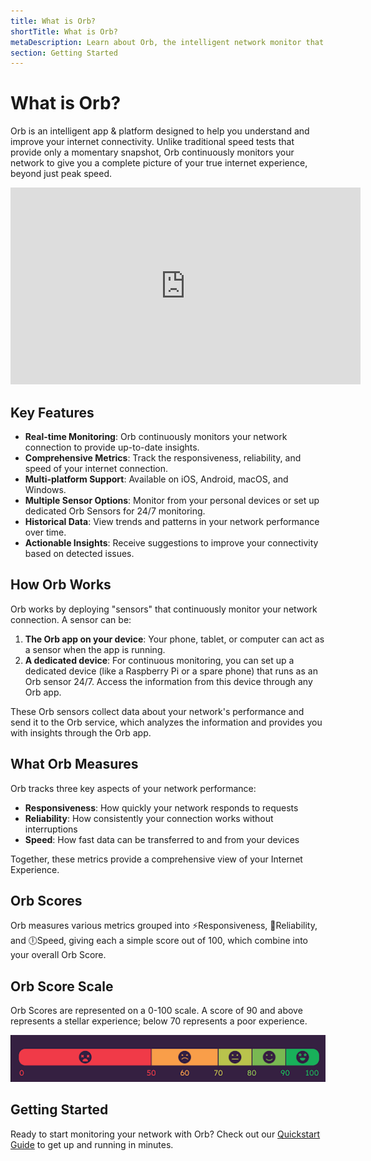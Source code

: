 ```yaml
---
title: What is Orb?
shortTitle: What is Orb?
metaDescription: Learn about Orb, the intelligent network monitor that helps you understand and improve your internet connectivity.
section: Getting Started
---
```


# What is Orb?

Orb is an intelligent app &amp; platform designed to help you understand and improve your internet connectivity. Unlike traditional speed tests that provide only a momentary snapshot, Orb continuously monitors your network to give you a complete picture of your true internet experience, beyond just peak speed.

<iframe width="560" height="315" src="https://www.youtube.com/embed/ZkQqpeaJOKI?si=F7HkaAGgBkO0rsCt" title="YouTube video player" frameborder="0" allow="accelerometer; autoplay; clipboard-write; encrypted-media; gyroscope; picture-in-picture; web-share" referrerpolicy="strict-origin-when-cross-origin" allowfullscreen></iframe>
<br />

## Key Features

- **Real-time Monitoring**: Orb continuously monitors your network connection to provide up-to-date insights.
- **Comprehensive Metrics**: Track the responsiveness, reliability, and speed of your internet connection.
- **Multi-platform Support**: Available on iOS, Android, macOS, and Windows.
- **Multiple Sensor Options**: Monitor from your personal devices or set up dedicated Orb Sensors for 24/7 monitoring.
- **Historical Data**: View trends and patterns in your network performance over time.
- **Actionable Insights**: Receive suggestions to improve your connectivity based on detected issues.

## How Orb Works

Orb works by deploying "sensors" that continuously monitor your network connection. A sensor can be:

1. **The Orb app on your device**: Your phone, tablet, or computer can act as a sensor when the app is running.
2. **A dedicated device**: For continuous monitoring, you can set up a dedicated device (like a Raspberry Pi or a spare phone) that runs as an Orb sensor 24/7. Access the information from this device through any Orb app.

These Orb sensors collect data about your network's performance and send it to the Orb service, which analyzes the information and provides you with insights through the Orb app.

## What Orb Measures

Orb tracks three key aspects of your network performance:

- **Responsiveness**: How quickly your network responds to requests
- **Reliability**: How consistently your connection works without interruptions
- **Speed**: How fast data can be transferred to and from your devices

Together, these metrics provide a comprehensive view of your Internet Experience.

## Orb Scores

Orb measures various metrics grouped into ⚡️Responsiveness, 💎Reliability, and 🕕Speed,
giving each a simple score out of 100, which combine into your overall Orb Score.

## Orb Score Scale

Orb Scores are represented on a 0-100 scale. A score of 90 and above represents a stellar experience; below 70 represents a poor experience.

![Orb Score Scale](../../images/orb-app/orb-score-scale.png)

## Getting Started

Ready to start monitoring your network with Orb? Check out our [Quickstart Guide](/docs/getting-started/orb-quickstart.md) to get up and running in minutes.

